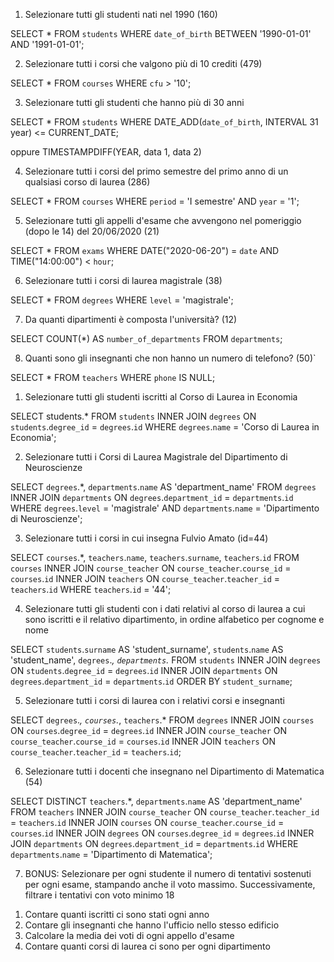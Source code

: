 1. Selezionare tutti gli studenti nati nel 1990 (160)

SELECT *
FROM `students`
WHERE `date_of_birth` BETWEEN '1990-01-01' AND '1991-01-01';

2. Selezionare tutti i corsi che valgono più di 10 crediti (479)

SELECT *
FROM `courses`
WHERE `cfu` > '10';

3. Selezionare tutti gli studenti che hanno più di 30 anni

SELECT *
FROM `students`
WHERE DATE_ADD(`date_of_birth`, INTERVAL 31 year) <= CURRENT_DATE;

oppure TIMESTAMPDIFF(YEAR, data 1, data 2)

4. Selezionare tutti i corsi del primo semestre del primo anno di un qualsiasi corso di
laurea (286)

SELECT *
FROM `courses`
WHERE `period` = 'I semestre' AND `year` = '1';

5. Selezionare tutti gli appelli d'esame che avvengono nel pomeriggio (dopo le 14) del
20/06/2020 (21)

SELECT *
FROM `exams`
WHERE DATE("2020-06-20") = `date` AND TIME("14:00:00") < `hour`;

6. Selezionare tutti i corsi di laurea magistrale (38)

SELECT *
FROM `degrees`
WHERE `level` = 'magistrale';

7. Da quanti dipartimenti è composta l'università? (12)

SELECT COUNT(*) AS `number_of_departments`
FROM `departments`;

8. Quanti sono gli insegnanti che non hanno un numero di telefono? (50)`

SELECT *
FROM `teachers`
WHERE `phone` IS NULL;




<!-- JOIN -->

1. Selezionare tutti gli studenti iscritti al Corso di Laurea in Economia

SELECT students.*
FROM `students`
INNER JOIN `degrees`
ON `students`.`degree_id` = `degrees`.`id`
WHERE `degrees`.`name` = 'Corso di Laurea in Economia';

2. Selezionare tutti i Corsi di Laurea Magistrale del Dipartimento di
Neuroscienze

SELECT `degrees`.*, `departments`.`name` AS 'department_name'
FROM `degrees`
INNER JOIN `departments`
ON `degrees`.`department_id` = `departments`.`id`
WHERE `degrees`.`level` = 'magistrale'
AND `departments`.`name` = 'Dipartimento di Neuroscienze';

3. Selezionare tutti i corsi in cui insegna Fulvio Amato (id=44)

SELECT `courses`.*, `teachers`.`name`, `teachers`.`surname`, `teachers`.`id`
FROM `courses`
INNER JOIN `course_teacher`
ON `course_teacher`.`course_id` = `courses`.`id`
INNER JOIN `teachers`
ON `course_teacher`.`teacher_id` = `teachers`.`id`
WHERE `teachers`.`id` = '44';

4. Selezionare tutti gli studenti con i dati relativi al corso di laurea a cui
sono iscritti e il relativo dipartimento, in ordine alfabetico per cognome e
nome

SELECT `students`.`surname` AS 'student_surname', `students`.`name` AS 'student_name', `degrees`.*, `departments`.*
FROM `students`
INNER JOIN `degrees`
ON `students`.`degree_id` = `degrees`.`id`
INNER JOIN `departments`
ON `degrees`.`department_id` = `departments`.`id`
ORDER BY `student_surname`;

5. Selezionare tutti i corsi di laurea con i relativi corsi e insegnanti

SELECT `degrees`.*, `courses`.*, `teachers`.*
FROM `degrees`
INNER JOIN `courses`
ON `courses`.`degree_id` = `degrees`.`id`
INNER JOIN `course_teacher`
ON `course_teacher`.`course_id` = `courses`.`id`
INNER JOIN `teachers`
ON `course_teacher`.`teacher_id` = `teachers`.`id`;

6. Selezionare tutti i docenti che insegnano nel Dipartimento di
Matematica (54)

SELECT DISTINCT `teachers`.*, `departments`.`name` AS 'department_name'
FROM `teachers`
INNER JOIN `course_teacher`
ON `course_teacher`.`teacher_id` = `teachers`.`id`
INNER JOIN `courses`
ON `course_teacher`.`course_id` = `courses`.`id`
INNER JOIN `degrees`
ON `courses`.`degree_id` = `degrees`.`id`
INNER JOIN `departments`
ON `degrees`.`department_id` = `departments`.`id`
WHERE `departments`.`name` = 'Dipartimento di Matematica';

7. BONUS: Selezionare per ogni studente il numero di tentativi sostenuti
per ogni esame, stampando anche il voto massimo. Successivamente,
filtrare i tentativi con voto minimo 18

<!-- GROUP BY -->

1. Contare quanti iscritti ci sono stati ogni anno
2. Contare gli insegnanti che hanno l'ufficio nello stesso edificio
3. Calcolare la media dei voti di ogni appello d'esame
4. Contare quanti corsi di laurea ci sono per ogni dipartimento




<!-- inner join

SELECT `courses`.`degree_id`, `degrees`.`name` 
FROM `courses`
INNER JOIN `degrees`
ON `courses`.`degree_id` = `degrees`.`id`
WHERE `degrees`.`name` = 'corso di laurea informatica' -->